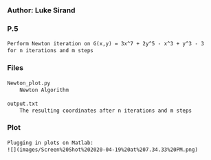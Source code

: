 ### Author: Luke Sirand

### P.5
    Perform Newton iteration on G(x,y) = 3x^7 + 2y^5 - x^3 + y^3 - 3
    for n iterations and m steps 

### Files

    Newton_plot.py 
        Newton Algorithm
    
    output.txt
        The resulting coordinates after n iterations and m steps

### Plot
    Plugging in plots on Matlab:
    ![](images/Screen%20Shot%202020-04-19%20at%207.34.33%20PM.png)
        



